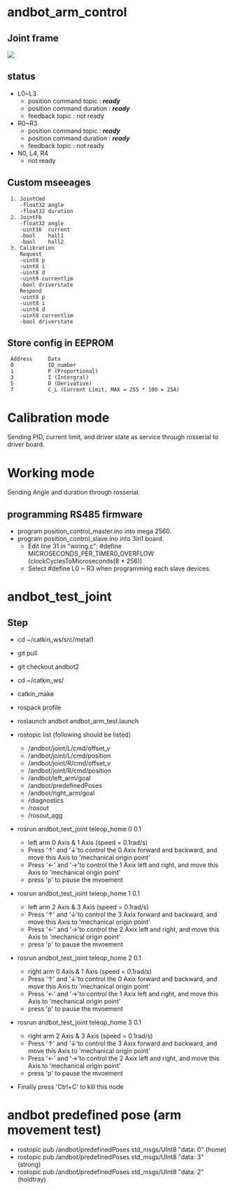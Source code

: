 # andbot_arm_control
## Joint frame 
![](https://github.com/oudeis/therobot/blob/master/Andbot_pkg/andbot_arm_control/joint_frame.jpeg)
 
## status
* L0~L3 
  * position command topic : ***ready***
  * position command duration : ***ready***
  * feedback topic : not ready
* R0~R3 
  * position command topic : ***ready***
  * position command duration : ***ready***
  * feedback topic : not ready
* N0, L4, R4
  * not ready
  
## Custom mseeages
     1. JointCmd
        -float32 angle
        -float32 duration
     2. JointFb
        -float32 angle
        -uint16  current
        -bool    hall1
        -bool    hall2
     3. Calibration
        Request
        -uint8 p
        -uint8 i
        -uint8 d
        -uint8 currentlim
        -bool driverstate
        Respond
        -uint8 p
        -uint8 i
        -uint8 d
        -uint8 currentlim
        -bool driverstate

## Store config in EEPROM
     Address     Data
     0           ID_number
     1           P (Proportional)
     3           I (Intergral)
     5           D (Derivative)
     7           C_L (Current Limit, MAX = 255 * 100 = 25A)

# Calibration mode
Sending PID, current limit, and driver state as service through rosserial to driver board.

# Working mode
Sending Angle and duration through rosserial.

## programming RS485 firmware
* program position_control_master.ino into mega 2560.
* program position_control_slave.ino into 3in1 board.
  * Edit line 31 in "wiring.c": #define MICROSECONDS_PER_TIMER0_OVERFLOW (clockCyclesToMicroseconds(8 * 256))  
  * Select #define L0 ~ R3 when programming each slave devices.

# andbot_test_joint

## Step
* cd ~/catkin_ws/src/metal1
* git pull
* git checkout andbot2
* cd ~/catkin_ws/
* catkin_make
* rospack profile
* roslaunch andbot andbot_arm_test.launch 
* rostopic list (following should be listed)
  * /andbot/joint/L/cmd/offset_v
  * /andbot/joint/L/cmd/position
  * /andbot/joint/R/cmd/offset_v
  * /andbot/joint/R/cmd/position
  * /andbot/left_arm/goal
  * /andbot/predefinedPoses
  * /andbot/right_arm/goal
  * /diagnostics
  * /rosout
  * /rosout_agg


* rosrun andbot_test_joint teleop_home 0 0.1
  * left arm 0 Axis & 1 Axis (speed = 0.1rad/s)
  * Press '↑' and '↓'to control the 0 Axix forward and backward, and move this Axis to 'mechanical origin point'
  * Press '←' and '→'to control the 1 Axix left and right, and move this Axis to 'mechanical origin point'
  * press 'p' to pause the mvoement
  
* rosrun andbot_test_joint teleop_home 1 0.1
  * left arm 2 Axis & 3 Axis (speed = 0.1rad/s)
  * Press '↑' and '↓'to control the 3 Axix forward and backward, and move this Axis to 'mechanical origin point'
  * Press '←' and '→'to control the 2 Axix left and right, and move this Axis to 'mechanical origin point'
  * press 'p' to pause the mvoement
  
* rosrun andbot_test_joint teleop_home 2 0.1
  * right arm 0 Axis & 1 Axis (speed = 0.1rad/s)
  * Press '↑' and '↓'to control the 0 Axix forward and backward, and move this Axis to 'mechanical origin point'
  * Press '←' and '→'to control the 1 Axix left and right, and move this Axis to 'mechanical origin point'
  * press 'p' to pause the mvoement
  
* rosrun andbot_test_joint teleop_home 3 0.1
  * right arm 2 Axis & 3 Axis (speed = 0.1rad/s)
  * Press '↑' and '↓'to control the 3 Axix forward and backward, and move this Axis to 'mechanical origin point'
  * Press '←' and '→'to control the 2 Axix left and right, and move this Axis to 'mechanical origin point'
  * press 'p' to pause the mvoement

* Finally press 'Ctrl+C' to kill this node

# andbot predefined pose (arm movement test)
* rostopic pub /andbot/predefinedPoses std_msgs/UInt8 "data: 0" (home)
* rostopic pub /andbot/predefinedPoses std_msgs/UInt8 "data: 3" (strong)
* rostopic pub /andbot/predefinedPoses std_msgs/UInt8 "data: 2" (holdtray)
